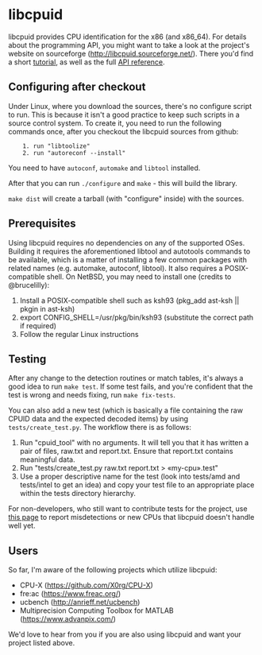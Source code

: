 libcpuid
========

libcpuid provides CPU identification for the x86 (and x86_64).
For details about the programming API, you might want to
take a look at the project's website on sourceforge
(http://libcpuid.sourceforge.net/). There you'd find a short
[tutorial](http://libcpuid.sf.net/documentation.html), as well
as the full [API reference](http://libcpuid.sf.net/doxy).

Configuring after checkout
--------------------------

Under Linux, where you download the sources, there's no
configure script to run. This is because it isn't a good practice to keep
such scripts in a source control system. To create it, you need to run the
following commands once, after you checkout the libcpuid sources
from github:

        1. run "libtoolize"
        2. run "autoreconf --install"

You need to have `autoconf`, `automake` and `libtool` installed.

After that you can run `./configure` and `make` - this will build
the library.

`make dist` will create a tarball (with "configure" inside) with the
sources.

Prerequisites
-------------

Using libcpuid requires no dependencies on any of the supported OSes.
Building it requires the aforementioned libtool and autotools commands
to be available, which is a matter of installing a few common packages
with related names (e.g. automake, autoconf, libtool).
It also requires a POSIX-compatible shell. On NetBSD, you may need
to install one (credits to @brucelilly):

1. Install a POSIX-compatible shell such as ksh93
   (pkg_add ast-ksh || pkgin in ast-ksh)
2. export CONFIG_SHELL=/usr/pkg/bin/ksh93 (substitute the
   correct path if required)
3. Follow the regular Linux instructions

Testing
-------

After any change to the detection routines or match tables, it's always
a good idea to run `make test`. If some test fails, and you're confident
that the test is wrong and needs fixing, run `make fix-tests`.

You can also add a new test (which is basically a file containing
the raw CPUID data and the expected decoded items) by using
`tests/create_test.py`. The workflow there is as follows:

1. Run "cpuid_tool" with no arguments. It will tell you that it
   has written a pair of files, raw.txt and report.txt. Ensure
   that report.txt contains meaningful data.
2. Run "tests/create_test.py raw.txt report.txt > «my-cpu».test"
3. Use a proper descriptive name for the test (look into tests/amd
   and tests/intel to get an idea) and copy your test file to an
   appropriate place within the tests directory hierarchy.

For non-developers, who still want to contribute tests for the project,
use [this page](http://libcpuid.sourceforge.net/bugreport.php) to report
misdetections or new CPUs that libcpuid doesn't handle well yet.

Users
-----

So far, I'm aware of the following projects which utilize libcpuid:

* CPU-X (https://github.com/X0rg/CPU-X)
* fre:ac (https://www.freac.org/)
* ucbench (http://anrieff.net/ucbench)
* Multiprecision Computing Toolbox for MATLAB (https://www.advanpix.com/)

We'd love to hear from you if you are also using libcpuid and want your project listed above.
